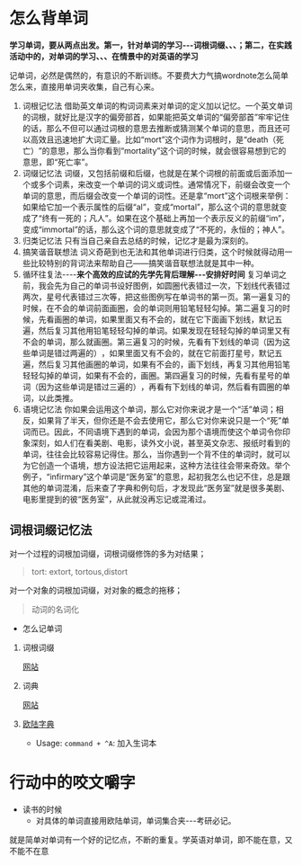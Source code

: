 # 怎么背单词
**学习单词，要从两点出发。第一，针对单词的学习---词根词缀、、、；第二，在实践活动中的，对单词的学习、、、在情景中的对英语的学习**

记单词，必然是偶然的，有意识的不断训练。不要费大力气搞wordnote怎么简单怎么来，直接用单词夹收集，自己有心来。

1. 词根记忆法
    借助英文单词的构词词素来对单词的定义加以记忆。一个英文单词的词根，就好比是汉字的偏旁部首，如果能把英文单词的“偏旁部首”牢牢记住的话，那么不但可以通过词根的意思去推断或猜测某个单词的意思，而且还可以高效且迅速地扩大词汇量。比如“mort”这个词作为词根时，是“death（死亡）​”的意思，那么当你看到“mortality”这个词的时候，就会很容易想到它的意思，即“死亡率”​。
2. 词缀记忆法
    词缀，又包括前缀和后缀，也就是在某个词根的前面或后面添加一个或多个词素，来改变一个单词的词义或词性。通常情况下，前缀会改变一个单词的意思，而后缀会改变一个单词的词性。还是拿“mort”这个词根来举例：如果给它加一个表示属性的后缀“al”​，变成“mortal”​，那么这个词的意思就变成了“终有一死的；凡人”​。如果在这个基础上再加一个表示反义的前缀“im”​，变成“immortal”的话，那么这个词的意思就变成了“不死的，永恒的；神人”​。
3. 归类记忆法
    只有当自己亲自去总结的时候，记忆才是最为深刻的。
4. 搞笑谐音联想法
    词义奇葩到也无法和其他单词进行归类，这个时候就得动用一些比较特别的背词法来帮助自己——搞笑谐音联想法就是其中一种。
5. 循环往复法----**来个高效的应试的先学先背后理解---安排好时间**
    复习单词之前，我会先为自己的单词书设好图例，如圆圈代表错过一次，下划线代表错过两次，星号代表错过三次等，把这些图例写在单词书的第一页。第一遍复习的时候，在不会的单词前面画圈，会的单词则用铅笔轻轻勾掉。第二遍复习的时候，先看画圈的单词，如果里面又有不会的，就在它下面画下划线，默记五遍，然后复习其他用铅笔轻轻勾掉的单词。如果发现在轻轻勾掉的单词里又有不会的单词，那么就画圈。第三遍复习的时候，先看有下划线的单词（因为这些单词是错过两遍的）​，如果里面又有不会的，就在它前面打星号，默记五遍，然后复习其他画圈的单词，如果有不会的，画下划线，再复习其他用铅笔轻轻勾掉的单词，如果有不会的，画圈。第四遍复习的时候，先看有星号的单词（因为这些单词是错过三遍的）​，再看有下划线的单词，然后看有圆圈的单词，以此类推。
6. 语境记忆法
    你如果会运用这个单词，那么它对你来说才是一个“活”单词；相反，如果背了半天，但你还是不会去使用它，那么它对你来说只是一个“死”单词而已。因此，不同语境下遇到的单词，会因为那个语境而使这个单词令你印象深刻，如人们在看美剧、电影，读外文小说，甚至英文杂志、报纸时看到的单词，往往会比较容易记得住。那么，当你遇到一个背不住的单词时，就可以为它创造一个语境，想方设法把它运用起来，这种方法往往会带来奇效。举个例子，​“infirmary”这个单词是“医务室”的意思，起初我怎么也记不住，总是跟其他的单词混淆，后来查了字典和例句后，才发现此“医务室”就是很多美剧、电影里提到的彼“医务室”​，从此就没再忘记或混淆过。

## 词根词缀记忆法
对一个过程的词根加词缀，词根词缀修饰的多为对结果；

> tort: extort, tortous,distort

对一个对象的词根加词缀，对对象的概念的拖移；

> 动词的名词化

* 怎么记单词
1. 词根词缀   

    [网站](https://www.etymonline.com/cn)
2. 词典

   [网站](https://www.vocabulary.com/dictionary/)
3. [欧陆字典](https://www.bilibili.com/video/BV1eY411w7bn)
   * Usage: ``command + ^A``: 加入生词本


# 行动中的咬文嚼字
* 读书的时候
  * 对具体的单词直接用欧陆单词，单词集合夹---考研必记。

就是简单对单词有一个好的记忆点，不断的重复。学英语对单词，即不能在意，又不能不在意